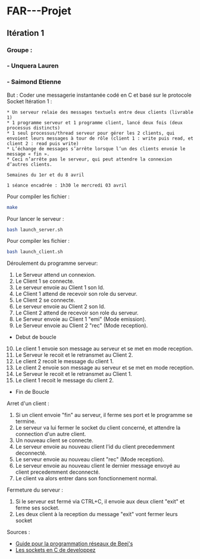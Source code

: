 # FAR---Projet

## Itération 1

### Groupe :
### - Unquera Lauren
### - Saimond Etienne

But : Coder une messagerie instantanée codé en C et basé sur le protocole Socket
Itération 1 :
```
* Un serveur relaie des messages textuels entre deux clients (livrable 1)
* 1 programme serveur et 1 programme client, lancé deux fois (deux processus distincts)
* 1 seul processus/thread serveur pour gérer les 2 clients, qui envoient leurs messages à tour de rôle (client 1 : write puis read, et client 2 : read puis write)
* L’échange de messages s’arrête lorsque l’un des clients envoie le message « fin ».
* Ceci n’arrête pas le serveur, qui peut attendre la connexion d’autres clients.

Semaines du 1er et du 8 avril

1 séance encadrée : 1h30 le mercredi 03 avril
```

Pour compiler les fichier :
```bash
make
```

Pour lancer le serveur :
```bash
bash launch_server.sh
```

Pour compiler les fichier :
```bash
bash launch_client.sh
```


Déroulement du programme serveur:
1. Le Serveur attend un connexion.
2. Le Client 1 se connecte.
3. Le serveur envoie au Client 1 son Id.
4. Le Client 1 attend de recevoir son role du serveur.
5. Le Client 2 se connecte.
6. Le serveur envoie au Client 2 son Id.
7. Le Client 2 attend de recevoir son role du serveur.
8. Le Serveur envoie au Client 1 "emi" (Mode emission).
9. Le Serveur envoie au Client 2 "rec" (Mode reception).
* Debut de boucle
10. Le client 1 envoie son message au serveur et se met en mode reception.
11. Le Serveur le recoit et le retransmet au Client 2.
12. Le client 2 recoit le message du client 1.
13. Le client 2 envoie son message au serveur et se met en mode reception.
14. Le Serveur le recoit et le retransmet au Client 1.
15. Le client 1 recoit le message du client 2.
* Fin de Boucle

Arret d'un client :
1. Si un client envoie "fin" au serveur, il ferme ses port et le programme se termine.
2. Le serveur va lui fermer le socket du client concerné, et attendre la connection d'un autre client.
3. Un nouveau client se connecte.
4. Le serveur envoie au nouveau client l'id du client precedemment deconnecté.
5. Le serveur envoie au nouveau client "rec" (Mode reception).
6. Le serveur envoie au nouveau client le dernier message envoyé au client precedemment deconnecté.
7. Le client va alors entrer dans son fonctionnement normal.

Fermeture du serveur :
1. Si le serveur est fermé via CTRL+C, il envoie aux deux client "exit" et ferme ses socket.
2. Les deux client à la reception du message "exit" vont fermer leurs socket


Sources :
- [Guide pour la programmation réseaux de Beej's](http://vidalc.chez.com/lf/socket.html)
- [Les sockets en C de developpez](https://broux.developpez.com/articles/c/sockets/#L3-2-1-c)
